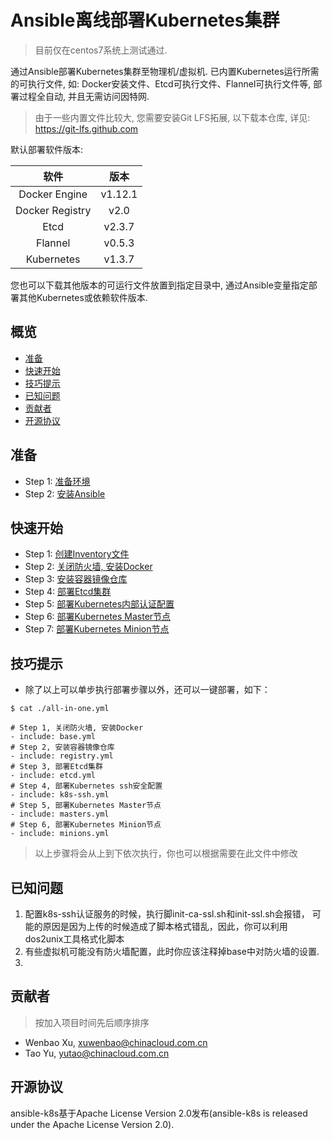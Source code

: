 # Ansible离线部署Kubernetes集群

> 目前仅在centos7系统上测试通过.

通过Ansible部署Kubernetes集群至物理机/虚拟机. 已内置Kubernetes运行所需的可执行文件, 如: Docker安装文件、Etcd可执行文件、Flannel可执行文件等, 部署过程全自动, 并且无需访问因特网.

> 由于一些内置文件比较大, 您需要安装Git LFS拓展, 以下载本仓库, 详见: https://git-lfs.github.com

默认部署软件版本:

| 软件  | 版本 |
| :---: | :---: |
| Docker Engine | v1.12.1 |
| Docker Registry | v2.0 |
| Etcd | v2.3.7 |
| Flannel | v0.5.3 |
| Kubernetes | v1.3.7 |

您也可以下载其他版本的可运行文件放置到指定目录中, 通过Ansible变量指定部署其他Kubernetes或依赖软件版本.

## 概览

* [准备](#准备)
* [快速开始](#快速开始)
* [技巧提示](#技巧提示)
* [已知问题](#已知问题)
* [贡献者](#贡献者)
* [开源协议](#开源协议)

## 准备

* Step 1: [准备环境](docs/ready-for-install/ENVIRONMENT.md)
* Step 2: [安装Ansible](docs/ready-for-install/ANSIBLE_INSTALLATION.md)


## 快速开始

* Step 1: [创建Inventory文件](docs/getting-started-guides/inventory.md)
* Step 2: [关闭防火墙, 安装Docker](docs/getting-started-guides/installdocker.md)
* Step 3: [安装容器镜像仓库](docs/getting-started-guides/installregistry.md)
* Step 4: [部署Etcd集群](docs/getting-started-guides/etcdcluster.md)
* Step 5: [部署Kubernetes内部认证配置](docs/getting-started-guides/k8s-ssh.md)
* Step 6: [部署Kubernetes Master节点](docs/getting-started-guides/master.md)
* Step 7: [部署Kubernetes Minion节点](docs/getting-started-guides/minions.md)

## 技巧提示

* 除了以上可以单步执行部署步骤以外，还可以一键部署，如下：
```ssh
$ cat ./all-in-one.yml

# Step 1, 关闭防火墙, 安装Docker
- include: base.yml
# Step 2, 安装容器镜像仓库
- include: registry.yml
# Step 3, 部署Etcd集群
- include: etcd.yml
# Step 4, 部署Kubernetes ssh安全配置
- include: k8s-ssh.yml
# Step 5, 部署Kubernetes Master节点
- include: masters.yml
# Step 6, 部署Kubernetes Minion节点
- include: minions.yml
```
> 以上步骤将会从上到下依次执行，你也可以根据需要在此文件中修改

## 已知问题

1. 配置k8s-ssh认证服务的时候，执行脚init-ca-ssl.sh和init-ssl.sh会报错， 可能的原因是因为上传的时候造成了脚本格式错乱，因此，你可以利用dos2unix工具格式化脚本
2. 有些虚拟机可能没有防火墙配置，此时你应该注释掉base中对防火墙的设置.
3. 


## 贡献者

> 按加入项目时间先后顺序排序

* Wenbao Xu, xuwenbao@chinacloud.com.cn
* Tao Yu, yutao@chinacloud.com.cn

## 开源协议

ansible-k8s基于Apache License Version 2.0发布(ansible-k8s is released under the Apache License Version 2.0).
